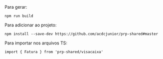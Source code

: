 Para gerar:

    npm run build

Para adicionar ao projeto:

    npm install --save-dev https://github.com/acdcjunior/prp-shared#master

Para importar nos arquivos TS:

    import { Fatura } from 'prp-shared/visacaixa'
